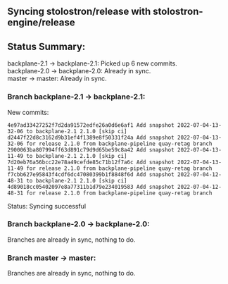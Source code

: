 ## Syncing stolostron/release with stolostron-engine/release

## Status Summary:

backplane-2.1 -> backplane-2.1: Picked up 6 new commits.  
backplane-2.0 -> backplane-2.0: Already in sync.  
master -> master: Already in sync.  

### Branch backplane-2.1 -> backplane-2.1:

New commits:

```
4e97ad33427252f7d2da91572edfe26a0d6e6af1 Add snapshot 2022-07-04-13-32-06 to backplane-2.1 2.1.0 [skip ci]
d2447f22d8c3162d9b31ef4f1389e8f50331f24a Add snapshot 2022-07-04-13-32-06 for release 2.1.0 from backplane-pipeline quay-retag branch
2900063ba807994ff63d891c79d9d65be59c8a42 Add snapshot 2022-07-04-13-11-49 to backplane-2.1 2.1.0 [skip ci]
7d20eb76a56bcc22e78a49cefde85c71b12f7a6c Add snapshot 2022-07-04-13-11-49 for release 2.1.0 from backplane-pipeline quay-retag branch
f7cbb627e95843f4cdf6dc47080399b1f8848f6d Add snapshot 2022-07-04-12-48-31 to backplane-2.1 2.1.0 [skip ci]
4d89018cc05402097e8a77311b1d79e234019583 Add snapshot 2022-07-04-12-48-31 for release 2.1.0 from backplane-pipeline quay-retag branch
```

Status: Syncing successful

### Branch backplane-2.0 -> backplane-2.0:

Branches are already in sync, nothing to do.

### Branch master -> master:

Branches are already in sync, nothing to do.
